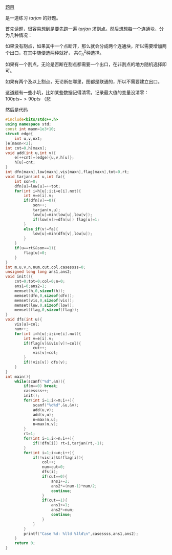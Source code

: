 [题目](https://www.luogu.com.cn/problem/P3225)

是一道练习 $tarjan$ 的好题。

首先读题，很容易想到是要先跑一遍 $tarjan$ 求割点。然后想想每一个连通块，分为几种情况：

如果没有割点，如果其中一个点断开，那么就会分成两个连通块，所以需要增加两个出口，在其中随便选两种就好， 共$C_n^2$种选择。

如果有一个割点，无论是否断在割点都需要一个出口，在非割点的地方随机选择即可。

如果有两个及以上割点，无论断在哪里，图都是联通的，所以不需要建立出口。

这道题有一些小坑，比如某些数据记得清零。记录最大值的变量没清零： $100pts->90pts$ （悲


然后是代码

~~~cpp
#include<bits/stdc++.h>
using namespace std;
const int maxn=1e3+10;
struct edge{
	int u,v,nxt;
}e[maxn<<2];
int cnt=0,h[maxn];
void add(int u,int v){
	e[++cnt]=(edge){u,v,h[u]};
	h[u]=cnt;	
}
int dfn[maxn],low[maxn],vis[maxn],flag[maxn],tot=0,rt;
void tarjan(int u,int fa){
	int son=0;
	dfn[u]=low[u]=++tot;
	for(int i=h[u];i;i=e[i].nxt){
		int v=e[i].v;
		if(dfn[v]==0){
			son++;
			tarjan(v,u);
			low[u]=min(low[u],low[v]);
			if(low[v]>=dfn[u]) flag[u]=1;
		}
		else if(v!=fa){
			low[u]=min(dfn[v],low[u]);
		}
	}
	if(u==rt&&son==1){
		flag[u]=0;
	}
}
int m,u,v,n,num,cut,col,casessss=0;
unsigned long long ans1,ans2;
void init(){
	cnt=0;tot=0;col=0;n=0;
	ans1=0;ans2=1;
	memset(h,0,sizeof(h));
	memset(dfn,0,sizeof(dfn));
	memset(vis,0,sizeof(vis));
	memset(low,0,sizeof(low));
	memset(flag,0,sizeof(flag));
}
void dfs(int u){
	vis[u]=col;
	num++;
	for(int i=h[u];i;i=e[i].nxt){
		int v=e[i].v;
		if(flag[v]&&vis[v]!=col){
			cut++;
			vis[v]=col;
		}
		if(!vis[v]) dfs(v);
	}
}
int main(){
	while(scanf("%d",&m)){
		if(m==0) break;
		casessss++;
		init();
		for(int i=1;i<=m;i++){
			scanf("%d%d",&u,&v);
			add(u,v);
			add(v,u);
			n=max(n,u);
			n=max(n,v);
		}
		rt=1;
		for(int i=1;i<=n;i++){
			if(!dfn[i]) rt=i,tarjan(rt,-1);
		}
		for(int i=1;i<=n;i++){
			if(!vis[i]&&!flag[i]){
				col++;
				num=cut=0;
				dfs(i);
				if(cut==0){
					ans1+=2;
					ans2*=(num-1)*num/2;
					continue;
				}
				if(cut==1){
					ans1+=1;
					ans2*=num;
					continue;
				}
			}
		}
		printf("Case %d: %lld %lld\n",casessss,ans1,ans2);
	}
	return 0;
} 

~~~